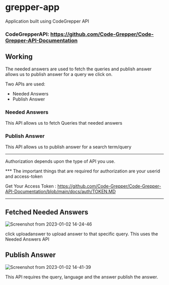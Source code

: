 # grepper-app
Application built using CodeGrepper API

### CodeGrepperAPI: https://github.com/Code-Grepper/Code-Grepper-API-Documentation

## Working

The needed answers are used to fetch the queries and publish answer allows us to publish answer for a query we click on.

Two APIs  are used:
 - Needed Answers
 - Publish Answer

### Needed Answers
This API  allows us to fetch Queries that needed answers

### Publish Answer
This API allows us to publish answer for a search term/query

------------------

Authorization depends upon the type of API you use.

*** The important things that are required for authorization are your userid and access-token

Get Your Access Token : https://github.com/Code-Grepper/Code-Grepper-API-Documentation/blob/main/docs/auth/TOKEN.MD

------------------


## Fetched Needed Answers
 
 
 ![Screenshot from 2023-01-02 14-24-46](https://user-images.githubusercontent.com/59218902/210212119-87c9896f-879e-49cf-b17b-e86628b2eaec.png)


  click uploadanswer to upload answer to that specific query. This uses the Needed Answers API


## Publish Answer

![Screenshot from 2023-01-02 14-41-39](https://user-images.githubusercontent.com/59218902/210212224-476ec720-3946-4ac9-9120-64682a8f6daf.png)


 This API  requires the query, language and the answer publish the answer.

    

